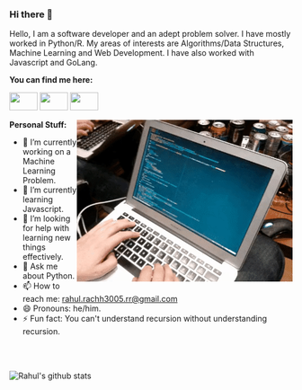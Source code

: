### Hi there 👋
Hello, I am a software developer and an adept problem solver. I have mostly worked in Python/R. My areas of interests are Algorithms/Data Structures, Machine Learning and Web Development. I have also worked with Javascript and GoLang.
<!--
**rahulrachh/rahulrachh** is a ✨ _special_ ✨ repository because its `README.md` (this file) appears on your GitHub profile.

**Here are some ideas to get you started:

- 🔭 I’m currently working on ...
- 🌱 I’m currently learning ...
- 👯 I’m looking to collaborate on ...
- 🤔 I’m looking for help with ...
- 💬 Ask me about ...
- 📫 How to reach me: ...
- 😄 Pronouns: ...
- ⚡ Fun fact: ...
-->
**You can find me here:**

<code><a href="https://www.instagram.com/rahul_rachh/" title="Instagram"><img height="32" width="50" src="https://cdn.jsdelivr.net/npm/simple-icons@v3/icons/instagram.svg" /></a></code>
<code><a href="https://leetcode.com/newborncoder/" title="Leetcode"><img height="32" width="50" src="https://cdn.jsdelivr.net/npm/simple-icons@v3/icons/leetcode.svg" /></a></code>
<code><a href="https://www.hackerrank.com/newborncoder/" title="Hackerrank"><img height="32" width="50" src="https://cdn.jsdelivr.net/npm/simple-icons@v3/icons/hackerrank.svg" /></a></code>

<img align="right" src="https://github.com/rahulrachh/media/blob/master/ezgif-3-d01fc8711644.gif" />

**Personal Stuff:**

- 🔭 I’m currently working on a Machine Learning Problem.
- 🌱 I’m currently learning Javascript.
- 🤔 I’m looking for help with learning new things effectively.
- 💬 Ask me about Python.
- 📫 How to reach me: [rahul.rachh3005.rr@gmail.com](mailto:rahul.rachh3005.rr@gmail.com)
- 😄 Pronouns: he/him.
- ⚡ Fun fact: You can't understand recursion without understanding recursion.

<br>
<br>

![Rahul's github stats](https://github-readme-stats-xi.vercel.app//api?username=rahulrachh&hide=["stars"])
